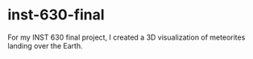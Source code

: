 # inst-630-final
For my INST 630 final project, I created a 3D visualization of meteorites landing over the Earth.
